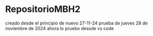 # RepositorioMBH2
creado desde el principio de nuevo 27-11-24
prueba de jueves 28 de noviembre de 2024
ahora lo pruebo dessde vs code